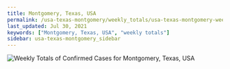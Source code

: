 ```yaml
---
title: Montgomery, Texas, USA
permalink: /usa-texas-montgomery/weekly_totals/usa-texas-montgomery-weekly_totals.html
last_updated: Jul 30, 2021
keywords: ["Montgomery, Texas, USA", "weekly totals"]
sidebar: usa-texas-montgomery_sidebar
---
```


![Weekly Totals of Confirmed Cases for Montgomery, Texas, USA](/covid_tracker/images/graphs/usa-texas-montgomery-weekly_totals_graph.png)
